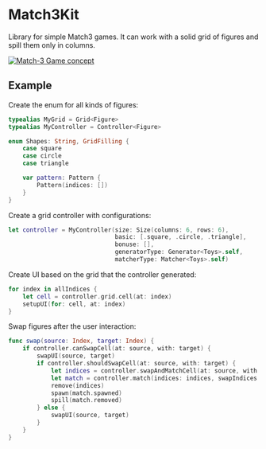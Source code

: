 # Match3Kit

Library for simple Match3 games.
It can work with a solid grid of figures and spill them only in columns.

[![Match-3 Game concept](http://img.youtube.com/vi/wFZeZ6kXWgw/0.jpg)](http://www.youtube.com/watch?v=wFZeZ6kXWgw "Match-3 Game concept")

## Example
Create the enum for all kinds of figures:
```Swift
typealias MyGrid = Grid<Figure>
typealias MyController = Controller<Figure>

enum Shapes: String, GridFilling {
    case square
    case circle
    case triangle

    var pattern: Pattern {
        Pattern(indices: [])
    }
}
``` 

Create a grid controller with configurations:
```Swift
let controller = MyController(size: Size(columns: 6, rows: 6),
                              basic: [.square, .circle, .triangle],
                              bonuse: [],
                              generatorType: Generator<Toys>.self,
                              matcherType: Matcher<Toys>.self)
```

Create UI based on the grid that the controller generated:
```Swift
for index in allIndices {
    let cell = controller.grid.cell(at: index)
    setupUI(for: cell, at: index)
}
```

Swap figures after the user interaction: 
```Swift
func swap(source: Index, target: Index) {
    if controller.canSwapCell(at: source, with: target) {
        swapUI(source, target)
        if controller.shouldSwapCell(at: source, with: target) {
            let indices = controller.swapAndMatchCell(at: source, with: target)
            let match = controller.match(indices: indices, swapIndices: [source, target])
            remove(indices)
            spawn(match.spawned)
            spill(match.removed)
        } else {
            swapUI(source, target)
        }
    } 
}
```
